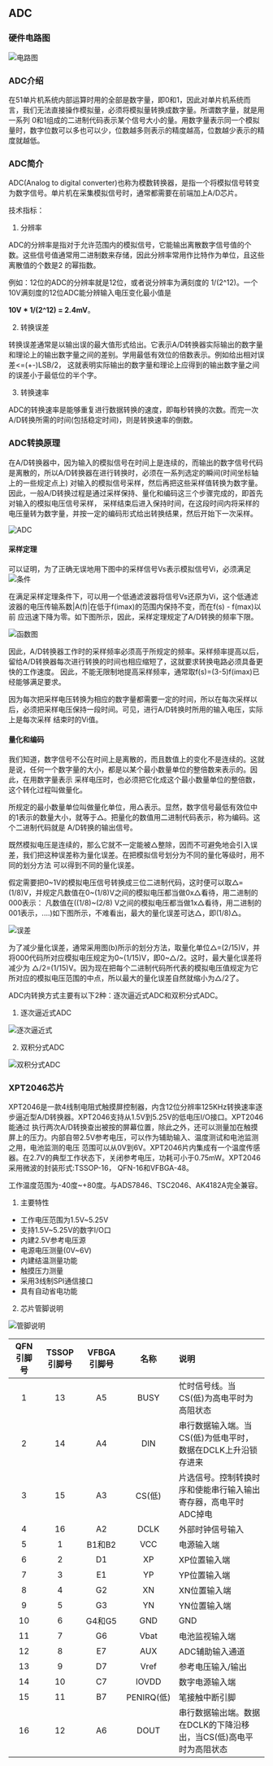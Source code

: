 ## ADC

### 硬件电路图
![电路图](./images/circuit.png)

### ADC介绍

在51单片机系统内部运算时用的全部是数字量，即0和1，因此对单片机系统而言，我们无法直接操作模拟量，必须将模拟量转换成数字量。所谓数字量，就是用一系列
0和1组成的二进制代码表示某个信号大小的量。用数字量表示同一个模拟量时，数字位数可以多也可以少，位数越多则表示的精度越高，位数越少表示的精度就越低。

### ADC简介

ADC(Analog to digital converter)也称为模数转换器，是指一个将模拟信号转变为数字信号。单片机在采集模拟信号时，通常都需要在前端加上A/D芯片。

技术指标：

1. 分辨率

ADC的分辨率是指对于允许范围内的模拟信号，它能输出离散数字信号值的个数。这些信号值通常用二进制数来存储，因此分辨率常用作比特作为单位，且这些离散值的个数是2
的幂指数。

例如：12位的ADC的分辨率就是12位，或者说分辨率为满刻度的 1/(2^12)。一个10V满刻度的12位ADC能分辨输入电压变化最小值是 

**10V * 1/(2^12) = 2.4mV**。

2. 转换误差

转换误差通常是以输出误的最大值形式给出。它表示A/D转换器实际输出的数字量和理论上的输出数字量之间的差别。学用最低有效位的倍数表示。例如给出相对误差<=(+-)LSB/2，
这就表明实际输出的数字量和理论上应得到的输出数字量之间的误差小于最低位的半个字。

3. 转换速率

ADC的转换速率是能够重复进行数据转换的速度，即每秒转换的次数。而完一次A/D转换所需的时间(包括稳定时间)，则是转换速率的倒数。

### ADC转换原理

在A/D转换器中，因为输入的模拟信号在时间上是连续的，而输出的数字信号代码是离散的，所以A/D转换器在进行转换时，必须在一系列选定的瞬间(时间坐标轴上的一些规定点上)
对输入的模拟信号采样，然后再把这些采样值转换为数字量。因此，一般A/D转换过程是通过采样保持、量化和编码这三个步骤完成的，即首先对输入的模拟电压信号采样，
采样结束后进入保持时间，在这段时间内将采样的电压量转为数字量，并按一定的编码形式给出转换结果，然后开始下一次采样。

![ADC](./images/adc.png)

#### 采样定理

可以证明，为了正确无误地用下图中的采样信号Vs表示模拟信号Vi，必须满足
![条件](./images/vs_vi_fill.png)

在满足采样定理条件下，可以用一个低通滤波器将信号Vs还原为Vi，这个低通滤波器的电压传输系数|A(f)|在低于f(imax)的范围内保持不变，而在f(s) - f(max)以前
应迅速下降为零。如下图所示，因此，采样定理规定了A/D转换的频率下限。

![函数图](./images/vi_vs.png)

因此，A/D转换器工作时的采样频率必须高于所规定的频率。采样频率提高以后，留给A/D转换器每次进行转换的时间也相应缩短了，这就要求转换电路必须具备更快的工作速度。
因此，不能无限制地提高采样频率，通常取f(s)=(3-5)f(imax)已经能够满足要求。

因为每次把采样电压转换为相应的数字量都需要一定的时间，所以在每次采样以后，必须把采样电压保持一段时间。可见，进行A/D转换时所用的输入电压，实际上是每次采样
结束时的Vi值。

#### 量化和编码

我们知道，数字信号不公在时间上是离散的，而且数值上的变化不是连续的。这就是说，任何一个数字量的大小，都是以某个最小数量单位的整倍数来表示的。因此，在用数字量表示
采样电压时，也必须把它化成这个最小数量单位的整倍数，这个转化过程叫做量化。

所规定的最小数量单位叫做量化单位，用△表示。显然，数字信号最低有效位中的1表示的数量大小，就等于△。把量化的数值用二进制代码表示，称为编码。这个二进制代码就是
A/D转换的输出信号。

既然模拟电压是连续的，那么它就不一定能被△整除，因而不可避免地会引入误差，我们把这种误差称为量化误差。在把模拟信号划分为不同的量化等级时，用不同的划分方法
可以得到不同的量化误差。

假定需要把0~1V的模拟电压信号转换成三位二进制代码，这时便可以取△=(1/8)V，并规定凡数值在0~(1/8)V之间的模拟电压都当做0x△看待，用二进制的000表示：
凡数值在((1/8)~(2/8) V之间的模拟电压都当做1x△看待，用二进制的001表示，....)如下图所示，不难看出，最大的量化误差可达△，即(1/8)△。

![误差](./images/wc.png)

为了减少量化误差，通常采用图(b)所示的划分方法，取量化单位△=(2/15)V，并将000代码所对应模拟电压规定为0~(1/15)V，即0~△/2。这时，最大量化误差将减少为
△/2=(1/15)V。因为现在把每个二进制代码所代表的模拟电压值规定为它所对应的模拟电压范围的中点，所以最大的量化误差自然就缩小为△/2了。

ADC内转换方式主要有以下2种：逐次逼近式ADC和双积分式ADC。

1. 逐次逼近式ADC

![逐次逼近式](./images/zc.png)

2. 双积分式ADC

![双积分式ADC](./images/sjf.png)

### XPT2046芯片

XPT2046是一款4线制电阻式触摸屏控制器，内含12位分辨率125KHz转换速率逐步逼近型A/D转换器。XPT2046支持从1.5V到5.25V的低电压I/O接口。XPT2046能通过
执行两次A/D转换查出被按的屏幕位置，除此之外，还可以测量加在触摸屏上的压力。内部自带2.5V参考电压，可以作为辅助输入、温度测试和电池监测之用，电池监测的电压
范围可以从0V到6V。XPT2046片内集成有一个温度传感器。在2.7V的典型工作状态下，关闭参考电压，功耗可小于0.75mW。XPT2046采用微波的封装形式:TSSOP-16，
QFN-16和VFBGA-48。

工作温度范围为-40度~+80度。与ADS7846、TSC2046、AK4182A完全兼容。

1. 主要特性
* 工作电压范围为1.5V~5.25V
* 支持1.5V~5.25V的数字I/O口
* 内建2.5V参考电压源
* 电源电压测量(0V~6V)
* 内建结温测量功能
* 触摸压力测量
* 采用3线制SPI通信接口
* 具有自动省电功能

2. 芯片管脚说明

![管脚说明](./images/XPT2046_1.png)

|QFN引脚号|TSSOP引脚号|VFBGA引脚号|名称|说明|
|:-----:|:------:|:------:|:-----:|:-------|
|1|13|A5|BUSY|忙时信号线。当CS(低)为高电平时为高阻状态|
|2|14|A4|DIN|串行数据输入端。当CS(低)为低电平时，数据在DCLK上升沿锁存进来|
|3|15|A3|CS(低)|片选信号。控制转换时序和使能串行输入输出寄存器，高电平时ADC掉电|
|4|16|A2|DCLK|外部时钟信号输入|
|5|1|B1和B2|VCC|电源输入端|
|6|2|D1|XP|XP位置输入端|
|7|3|E1|YP|YP位置输入端|
|8|4|G2|XN|XN位置输入端|
|9|5|G3|YN|YN位置输入端|
|10|6|G4和G5|GND|GND|
|11|7|G6|Vbat|电池监视输入端|
|12|8|E7|AUX|ADC辅助输入通道|
|13|9|D7|Vref|参考电压输入/输出|
|14|10|C7|IOVDD|数字电源输入端|
|15|11|B7|PENIRQ(低)|笔接触中断引脚|
|16|12|A6|DOUT|串行数据输出端。数据在DCLK的下降沿移出，当CS(低)高电平时为高阻状态|